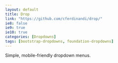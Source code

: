 ```yaml
---
layout: default
title: Drop
link: "https://github.com/cferdinandi/drop/"
ie8: false
ie9: true
ie10: true
categories: [Dropdowns]
tags: [bootstrap-dropdowns, foundation-dropdowns]
---
```

Simple, mobile-friendly dropdown menus.
